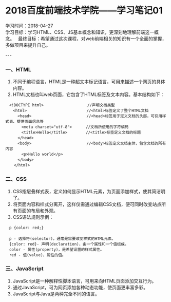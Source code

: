 # 2018百度前端技术学院——学习笔记01  
学习时间：2018-04-27   
学习目标：学习HTML、CSS、JS基本概念和知识，更深刻地理解前端这一概念。  
最终目标：希望通过这次课程，对web前端相关的知识有一个全面的掌握，多做项目来提升自己。

---  

### 一、HTML  

1. 不同于编程语言，HTML是一种超文本标记语言，可用来描述一个网页的具体内容。  
2. HTML文档也叫web页面，它包含了HTML标签及文本内容。基本结构如下：  
```
　<!DOCTYPE html>                   //声明文档类型
　　<html>                          //<html>标签定义了整个HTML文档   
  　　<head>                        //<head>标签用于定义文档的头部，可引用样式表、提供页面信息等  
 　　　 <meta charset="utf-8">      //文档所使用的字符编码  
　 　　 <title>Hello</title>        //<title>标签定义文档的标题
  　　</head>  
  　　<body>                        //<body>标签定义文档主体，包含文档的所有内容
  　　　<p>Hello world</p>  
　 　 </body>  
  　</html>
  ```  
### 二、CSS  
1. CSS指层叠样式表，定义如何显示HTML元素，为页面添加样式，使其简洁明了。
2. 将页面内容和样式分离开，这样仅需通过编辑CSS文档，便可同时改变站点所有页面的布局和外观。
3. CSS语法规则示例：   

```
　p {color: red;}  
　
　p - 选择符(selector)，通常是需要改变样式的HTML元素。  
　{color: red}- 声明(declaration)，由一个属性和一个值组成。 
　color - 属性(property)，是希望设置的样式属性。  
　red - 值(value)，属性的值。
```
### 三、JavaScript  
1. JavaScript是一种解释性脚本语言，可用来向HTML页面添加交互行为。
2. 通过JavaScript，可为网页添加各种动态功能，使页面更丰富多彩。
2. JavaScript与Java是两种完全不同的语言。



　　
　　
　　

